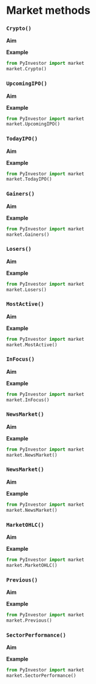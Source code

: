 

# Market methods

### `Crypto()`

__Aim__

__Example__

``` python
from PyInvestor import market
market.Crypto()
```

### `UpcomingIPO()`

__Aim__

__Example__

``` python
from PyInvestor import market
market.UpcomingIPO()
```

### `TodayIPO()`

__Aim__

__Example__

``` python
from PyInvestor import market
market.TodayIPO()
```

### `Gainers()`

__Aim__

__Example__

``` python
from PyInvestor import market
market.Gainers()
```

### `Losers()`

__Aim__

__Example__

``` python
from PyInvestor import market
market.Losers()
```

### `MostActive()`

__Aim__

__Example__

``` python
from PyInvestor import market
market.MostActive()
```

### `InFocus()`

__Aim__

__Example__

``` python
from PyInvestor import market
market.InFocus()
```


### `NewsMarket()`

__Aim__

__Example__

``` python
from PyInvestor import market
market.NewsMarket()
```

### `NewsMarket()`

__Aim__

__Example__

``` python
from PyInvestor import market
market.NewsMarket()
```

### `MarketOHLC()`

__Aim__

__Example__

``` python
from PyInvestor import market
market.MarketOHLC()
```

### `Previous()`

__Aim__

__Example__

``` python
from PyInvestor import market
market.Previous()
```

### `SectorPerformance()`

__Aim__

__Example__

``` python
from PyInvestor import market
market.SectorPerformance()
```





